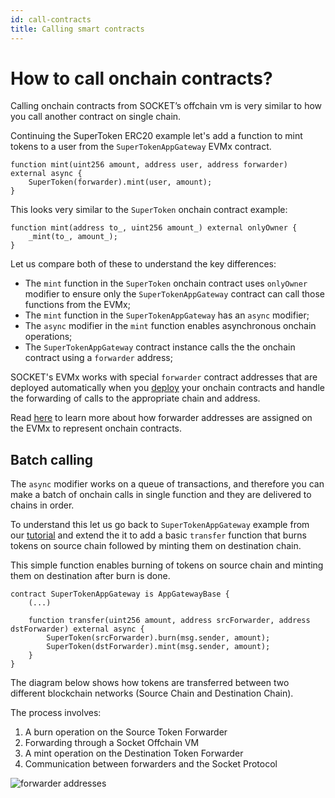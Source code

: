 ```yaml
---
id: call-contracts
title: Calling smart contracts
---
```


# How to call onchain contracts?

Calling onchain contracts from SOCKET’s offchain vm is very similar to how you call another contract on single chain.

Continuing the SuperToken ERC20 example let's add a function to mint tokens to a user from the `SuperTokenAppGateway` EVMx contract.
```solidity
function mint(uint256 amount, address user, address forwarder) external async {
    SuperToken(forwarder).mint(user, amount);
}
```

This looks very similar to the `SuperToken` onchain contract example:
```solidity
function mint(address to_, uint256 amount_) external onlyOwner {
    _mint(to_, amount_);
}
```

Let us compare both of these to understand the key differences:

- The `mint` function in the `SuperToken` onchain contract uses `onlyOwner` modifier to ensure only the `SuperTokenAppGateway` contract can call those functions from the EVMx;
- The `mint` function in the `SuperTokenAppGateway` has an `async` modifier;
- The `async` modifier in the `mint` function enables asynchronous onchain operations;
- The `SuperTokenAppGateway` contract instance calls the the onchain contract using a `forwarder` address;

SOCKET's EVMx works with special `forwarder` contract addresses that are deployed automatically when you [deploy](/deploy) your onchain contracts and handle the forwarding of calls to the appropriate chain and address.

Read [here](/forwarder-addresses) to learn more about how forwarder addresses are assigned on the EVMx to represent onchain contracts.

## Batch calling

The `async` modifier works on a queue of transactions, and therefore you can make a batch of onchain calls in single function and they are delivered to chains in order.

To understand this let us go back to `SuperTokenAppGateway` example from our [tutorial](/writing-apps) and extend the it to add a basic `transfer` function that burns tokens on source chain followed by minting them on destination chain.

This simple function enables burning of tokens on source chain and minting them on destination after burn is done.

```solidity
contract SuperTokenAppGateway is AppGatewayBase {
    (...)

    function transfer(uint256 amount, address srcForwarder, address dstForwarder) external async {
        SuperToken(srcForwarder).burn(msg.sender, amount);
        SuperToken(dstForwarder).mint(msg.sender, amount);
    }
}
```
The diagram below shows how tokens are transferred between two different blockchain networks (Source Chain and Destination Chain).

The process involves:
1. A burn operation on the Source Token Forwarder
1. Forwarding through a Socket Offchain VM
1. A mint operation on the Destination Token Forwarder
1. Communication between forwarders and the Socket Protocol

<div style={{ display: 'flex', justifyContent: 'center' }}>
    <img src="/img/mint_burn.svg" alt="forwarder addresses" style={{ width: '70%' }} />
</div>
